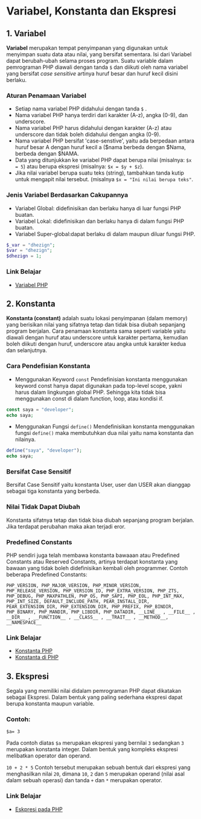 # Variabel, Konstanta dan Ekspresi

## 1. Variabel

__Variabel__ merupakan tempat penyimpanan yang digunakan untuk menyimpan suatu data atau nilai, yang bersifat sementara. 
Isi dari Variabel dapat berubah-ubah selama proses program. Suatu variable dalam pemrograman PHP diawali dengan tanda `$` dan diikuti oleh nama variabel yang bersifat _case sensitive_ artinya huruf besar dan huruf kecil disini berlaku.

### Aturan Penamaan Variabel 

* Setiap nama variabel PHP didahului dengan tanda `$` .
* Nama variabel PHP hanya terdiri dari karakter (A-z), angka (0-9), dan underscore.
* Nama variabel PHP harus didahului dengan karakter (A-z) atau underscore dan tidak boleh didahului dengan angka (0-9).
* Nama variabel PHP bersifat 'case-senstive', yaitu ada berpedaan antara huruf besar A dengan huruf kecil a ($nama berbeda dengan $Nama, berbeda dengan $NAMA.
* Data yang ditunjukkan ke variabel PHP dapat berupa nilai (misalnya: `$x = 5`) atau berupa ekspresi (misalnya: `$x = $y + $z`).
* Jika nilai variabel berupa suatu teks (string), tambahkan tanda kutip untuk mengapit nilai tersebut. (misalnya `$x = "Ini nilai berupa teks"`.

### Jenis Variabel Berdasarkan Cakupannya

* Variabel Global: didefinisikan dan berlaku hanya di luar fungsi PHP buatan.
* Variabel Lokal: didefinisikan dan berlaku hanya di dalam fungsi PHP buatan.
* Variabel Super-global:dapat berlaku di dalam maupun diluar fungsi PHP.

```php
$_var = "dhezign";
$var = "dhezign";
$dhezign = 1;
```

### Link Belajar

* [Variabel PHP](http://m261an.com/belajar-php/PHPa_VariabelKonstanta.php)


## 2. Konstanta

__Konstanta (constant)__ adalah suatu lokasi penyimpanan (dalam memory) yang berisikan nilai yang sifatnya tetap dan tidak bisa diubah sepanjang program berjalan.
Cara penamaan konstanta sama seperti variable yaitu diawali dengan huruf atau underscore untuk karakter pertama, kemudian boleh diikuti dengan huruf, underscore atau angka untuk karakter kedua dan selanjutnya.
### Cara Pendefisian Konstanta
* Menggunakan Keyword `const`
Pendefinisian konstanta menggunakan keyword const hanya dapat digunakan pada top-level scope, yakni harus dalam lingkungan global PHP. 
Sehingga kita tidak bisa menggunakan const di dalam function, loop, atau kondisi if.

```php
const saya = "developer";
echo saya;
```

* Menggunakan Fungsi `define()`
Mendefinisikan konstanta menggunakan fungsi `define()` maka membutuhkan dua nilai yaitu nama konstanta dan nilainya.

```php
define("saya", "developer");
echo saya;
```

### Bersifat Case Sensitif

Bersifat Case Sensitif yaitu konstanta User, user dan USER akan dianggap sebagai tiga konstanta yang berbeda.

### Nilai Tidak Dapat Diubah

Konstanta sifatnya tetap dan tidak bisa diubah sepanjang program berjalan. Jika terdapat perubahan maka akan terjadi eror.

### Predefined Constants

PHP sendiri juga telah membawa konstanta bawaaan atau Predefined Constants atau Reserved Constants, artinya terdapat konstanta yang bawaan yang tidak boleh didefinisikan kembali oleh programmer. Contoh beberapa Predefined Constants:

`PHP_VERSION, PHP_MAJOR_VERSION, PHP_MINOR_VERSION, PHP_RELEASE_VERSION, PHP_VERSION_ID, PHP_EXTRA_VERSION, PHP_ZTS, PHP_DEBUG, PHP_MAXPATHLEN, PHP_OS, PHP_SAPI, PHP_EOL, PHP_INT_MAX, PHP_INT_SIZE, DEFAULT_INCLUDE_PATH, PEAR_INSTALL_DIR, PEAR_EXTENSION_DIR, PHP_EXTENSION_DIR, PHP_PREFIX, PHP_BINDIR, PHP_BINARY, PHP_MANDIR, PHP_LIBDIR, PHP_DATADIR, __LINE__ , __FILE__ , __DIR__ , __FUNCTION__ , __CLASS__ , __TRAIT__ , __METHOD__, __NAMESPACE__`

### Link Belajar

* [Konstanta PHP](http://php.net/manual/en/reserved.constants.php)
* [Konstanta di PHP](https://khoerodin.id/others/konstanta-dalam-php/)


## 3. Ekspresi
Segala yang memiliki nilai didalam pemrograman PHP dapat dikatakan sebagai Ekspresi. Dalam bentuk yang paling sederhana ekspresi dapat berupa konstanta maupun variable.

### Contoh:
`$a= 3`

Pada contoh diatas `$a` merupakan ekspresi yang bernilai `3` sedangkan `3` merupakan konstanta integer. 
Dalam bentuk yang kompleks ekspresi melibatkan operator dan operand.

`10 + 2 * 5`
Contoh tersebut merupakan sebuah bentuk dari ekspresi yang menghasilkan nilai `20`, dimana `10`, `2` dan `5` merupakan operand (nilai asal dalam sebuah operasi) dan tanda `+` dan `*` merupakan operator.

### Link Belajar

* [Eskpresi pada PHP](http://puroza.blogspot.co.id/2013/04/ekspresi-dasar-pemrograman-php.html#.WemeevmCy00)
